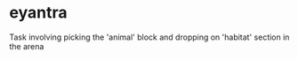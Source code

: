 # eyantra
Task involving picking the 'animal' block and dropping on 'habitat' section in the arena 
